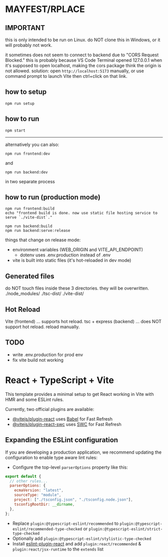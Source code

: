 # MAYFEST/RPLACE

## IMPORTANT

this is only intended to be run on Linux.
do NOT clone this in Windows, or it will probably not work.

it sometimes does not seem to connect to backend due to "CORS Request Blocked."
this is probably because VS Code Terminal opened 127.0.0.1 when it's supposed to open localhost, making the cors package think the origin is not allowed.
solution: open `http://localhost:5173` manually, or use command prompt to launch Vite then ctrl+click on that link.

## how to setup

```shell
npm run setup
```

## how to run

```shell
npm start
```

---

alternatively you can also:

```shell
npm run frontend:dev
```

and

```shell
npm run backend:dev
```

in two separate process

## how to run (production mode)

```shell for frontend
npm run frontend:build
echo "frontend build is done. now use static file hosting service to serve `./vite-dist`."
```

```shell for backend
npm run backend:build
npm run backend:serve:release
```

things that change on release mode:

- environment variables (WEB_ORIGIN and VITE_API_ENDPOINT)
  - dotenv uses .env.production instead of .env
- vite is built into static files (it's hot-reloaded in dev mode)

## Generated files

do NOT touch files inside these 3 directories. they will be overwritten.
./node_modules/
./tsc-dist/
./vite-dist/

## Hot Reload

Vite (frontend) ... supports hot reload.
tsc + express (backend) ... does NOT support hot reload. reload manually.

## TODO

- write .env.production for prod env
- fix vite build not working

# React + TypeScript + Vite

This template provides a minimal setup to get React working in Vite with HMR and some ESLint rules.

Currently, two official plugins are available:

- [@vitejs/plugin-react](https://github.com/vitejs/vite-plugin-react/blob/main/packages/plugin-react/README.md) uses [Babel](https://babeljs.io/) for Fast Refresh
- [@vitejs/plugin-react-swc](https://github.com/vitejs/vite-plugin-react-swc) uses [SWC](https://swc.rs/) for Fast Refresh

## Expanding the ESLint configuration

If you are developing a production application, we recommend updating the configuration to enable type aware lint rules:

- Configure the top-level `parserOptions` property like this:

```js
export default {
  // other rules...
  parserOptions: {
    ecmaVersion: "latest",
    sourceType: "module",
    project: ["./tsconfig.json", "./tsconfig.node.json"],
    tsconfigRootDir: __dirname,
  },
};
```

- Replace `plugin:@typescript-eslint/recommended` to `plugin:@typescript-eslint/recommended-type-checked` or `plugin:@typescript-eslint/strict-type-checked`
- Optionally add `plugin:@typescript-eslint/stylistic-type-checked`
- Install [eslint-plugin-react](https://github.com/jsx-eslint/eslint-plugin-react) and add `plugin:react/recommended` & `plugin:react/jsx-runtime` to the `extends` list
